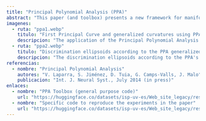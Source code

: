 ```yaml
---
title: "Principal Polynomial Analysis (PPA)"
abstract: "This paper (and toolbox) presents a new framework for manifold learning based on the use of a sequence of principal polynomials that capture the eventually nonlinear nature of the data. The proposed Principal Polynomial Analysis (PPA) is shown to generalize PCA by admitting curves instead of straight lines. As opposed to previous approaches following the same rationale, PPA reduces to performing canonical, univariate regressions which make it computationally feasible and easy to interpret analytically. We show that the PPA transform is a volume-preserving map, which guarantees the existence of the inverse since the determinant of the Jacobian is bounded. We propose a closed-form solution for the inverse map. Invertibility is an important advantage over other nonlinear dimensionality reduction methods because it permits to understand the identified features in the input domain where data have physical meaning. Moreover, invertibility allows to evaluate the dimensionality reduction performance in sensible units. Preserving the volume also allows to compute the reduction in multi-information achieved by the transform using only marginal operations. Additionally, PPA leads to a clear geometrical interpretation of the manifold: the computation of Frenet-Serret frames along the identified curves allow us to obtain generalized curvature and torsion of the manifold. Moreover, the analytical expression of the Jacobian simplifies the computation of the metric induced by the data. Performance in dimensionality reduction and redundancy reduction, as well as the theoretical properties of PPA, are experimentally tested in datasets from the UCI machine learning repository."
imagenes:
  - ruta: "ppa1.webp"
    titulo: "First Principal Curve and generalized curvatures using PPA in 3D Helix"
    descripcion: "The application of the Principal Polynomial Analysis (PPA) to a 3D Helix, demonstrating the first principal curve and its generalized curvatures."
  - ruta: "ppa2.webp"
    titulo: "Discrimination ellipsoids according to the PPA generalized Mahalanobis metric"
    descripcion: "The discrimination ellipsoids according to the PPA's generalized Mahalanobis metric, which provides a geometrical interpretation of the dataset."
referencias:
  - nombre: "Principal Polynomial Analysis"
    autores: "V. Laparra, S. Jiménez, D. Tuia, G. Camps-Valls, J. Malo"
    publicacion: "Int. J. Neural Syst., July 2014 (in press)"
enlaces:
  - nombre: "PPA Toolbox (general purpose code)"
    url: "https://huggingface.co/datasets/isp-uv-es/Web_site_legacy/resolve/main/code/soft_feature/PPA.zip"
  - nombre: "Specific code to reproduce the experiments in the paper"
    url: "https://huggingface.co/datasets/isp-uv-es/Web_site_legacy/resolve/main/code/soft_feature/experiments_ppa_paper.rar"
---
```

